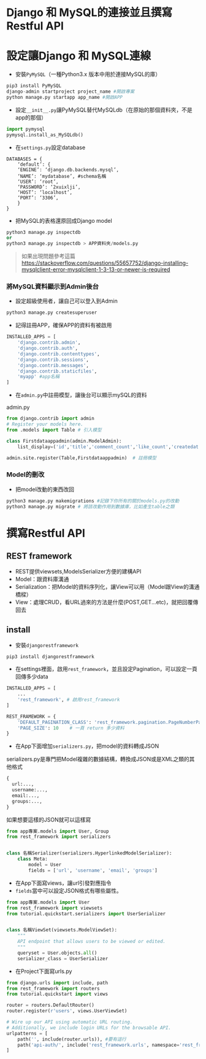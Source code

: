 # Django 和 MySQL的連接並且撰寫Restful API

# 設定讓Django 和 MySQL連線

- 安裝`PyMySQL`（一種Python3.x 版本中用於連接MySQL的庫）

```py
pip3 install PyMySQL
django-admin startproject project_name #開啟專案
python manage.py startapp app_name #開啟APP
```
- 設定`__init__.py`讓PyMySQL替代MySQLdb（在原始的那個資料夾，不是app的那個）

```py
import pymysql
pymysql.install_as_MySQLdb()
```

- 在`settings.py`設定database

```
DATABASES = {
    ‘default’: {
    ‘ENGINE’: ‘django.db.backends.mysql’,
    ‘NAME’: ‘mydatabase’, #schema名稱
    ‘USER’: ‘root’,
    ‘PASSWORD’: ‘2xuixlji’,
    ‘HOST’: ‘localhost’,
    ‘PORT’: ‘3306’,
    }
}
```

- 把MySQL的表格還原回成Django model

```py
python3 manage.py inspectdb
or
python3 manage.py inspectdb > APP資料夾/models.py  
```

> 如果出現問題參考這篇 https://stackoverflow.com/questions/55657752/django-installing-mysqlclient-error-mysqlclient-1-3-13-or-newer-is-required


### 將MySQL資料顯示到Admin後台

- 設定超級使用者，讓自己可以登入到Admin

```py
python3 manage.py createsuperuser
```

- 記得註冊APP，確保APP的資料有被啟用

```py
INSTALLED_APPS = [
    'django.contrib.admin',
    'django.contrib.auth',
    'django.contrib.contenttypes',
    'django.contrib.sessions',
    'django.contrib.messages',
    'django.contrib.staticfiles',
    'myapp' #app名稱
]
```

- 在`admin.py`中註冊模型，讓後台可以顯示mySQL的資料

admin.py
```py
from django.contrib import admin
# Register your models here.
from .models import Table # 引入模型

class Firstdataappadmin(admin.ModelAdmin):
    list_display=('id','title','comment_count','like_count','createdat','school','content') # 欄位

admin.site.register(Table,Firstdataappadmin)  # 註冊模型
```

### Model的刪改

- 把model改動的東西改回

```py
python3 manage.py makemigrations #記錄下你所有的關於models.py的改動
python3 manage.py migrate # 將該改動作用到數據庫，比如產生table之類
```

# 撰寫Restful API

## REST framework

- REST提供viewsets,ModelsSerializer方便的建構API
- Model：跟資料庫溝通
- Serialization：把Model的資料序列化，讓View可以用（Model跟View的溝通橋樑）
- View：處理CRUD，看URL過來的方法是什麼(POST,GET...etc)，就把回覆傳回去

## install

- 安裝`djangorestframework`

```
pip3 install djangorestframework

```

- 在settings裡面，啟用`rest_framework`，並且設定Pagination，可以設定一頁回傳多少data

```py
INSTALLED_APPS = [
    ...
    'rest_framework', # 啟用rest_framework
]

REST_FRAMEWORK = {
    'DEFAULT_PAGINATION_CLASS': 'rest_framework.pagination.PageNumberPagination', # 設定Pagination
    'PAGE_SIZE': 10    # 一頁 return 多少資料
}
```

- 在App下面增加`serializers.py`，把model的資料轉成JSON

serializers.py是專門把Model複雜的數據結構，轉換成JSON或是XML之類的其他格式

```py
{
  url:...,
  username:...,
  email:...,
  groups:...,
}
```

如果想要這樣的JSON就可以這樣寫

```py
from app專案.models import User, Group
from rest_framework import serializers


class 名稱Serializer(serializers.HyperlinkedModelSerializer):
    class Meta:
        model = User
        fields = ['url', 'username', 'email', 'groups']
```

- 在App下面寫views，讓url引發對應指令
- `fields`當中可以設定JSON格式有哪些屬性。

```py
from app專案.models import User
from rest_framework import viewsets
from tutorial.quickstart.serializers import UserSerializer


class 名稱ViewSet(viewsets.ModelViewSet):
    """
    API endpoint that allows users to be viewed or edited.
    """
    queryset = User.objects.all()
    serializer_class = UserSerializer
```

- 在Project下面寫urls.py

```py
from django.urls import include, path
from rest_framework import routers
from tutorial.quickstart import views

router = routers.DefaultRouter()
router.register(r'users', views.UserViewSet)

# Wire up our API using automatic URL routing.
# Additionally, we include login URLs for the browsable API.
urlpatterns = [
    path('', include(router.urls)), #要有這行
    path('api-auth/', include('rest_framework.urls', namespace='rest_framework'))
]
```
